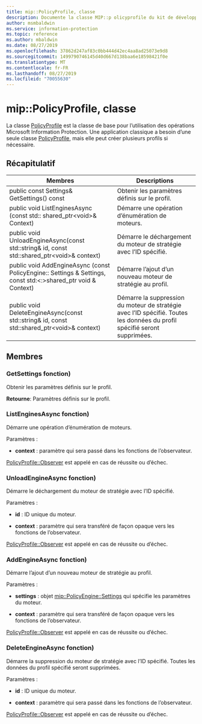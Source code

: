 ```yaml
---
title: mip::PolicyProfile, classe
description: Documente la classe MIP::p olicyprofile du kit de développement logiciel (SDK) Microsoft Information Protection (MIP).
author: msmbaldwin
ms.service: information-protection
ms.topic: reference
ms.author: mbaldwin
ms.date: 08/27/2019
ms.openlocfilehash: 37862d247af83c0bb444d42ec4aa8ad25073e9d8
ms.sourcegitcommit: 1499790746145d40d667d138baa6e18598421f0e
ms.translationtype: MT
ms.contentlocale: fr-FR
ms.lasthandoff: 08/27/2019
ms.locfileid: "70055630"
---
```

# <a name="class-mippolicyprofile"></a>mip::PolicyProfile, classe 
La classe [PolicyProfile](class_mip_policyprofile.md) est la classe de base pour l’utilisation des opérations Microsoft Information Protection. Une application classique a besoin d’une seule classe [PolicyProfile](class_mip_policyprofile.md), mais elle peut créer plusieurs profils si nécessaire.
  
## <a name="summary"></a>Récapitulatif
 Membres                        | Descriptions                                
--------------------------------|---------------------------------------------
public const Settings& GetSettings() const  |  Obtenir les paramètres définis sur le profil.
public void ListEnginesAsync (const std:: shared_ptr\<void\>& Context)  |  Démarre une opération d’énumération de moteurs.
public void UnloadEngineAsync(const std::string& id, const std::shared_ptr\<void\>& context)  |  Démarre le déchargement du moteur de stratégie avec l’ID spécifié.
public void AddEngineAsync (const PolicyEngine:: Settings & Settings, const std:\<:\>shared_ptr void & Context)  |  Démarre l’ajout d’un nouveau moteur de stratégie au profil.
public void DeleteEngineAsync(const std::string& id, const std::shared_ptr\<void\>& context)  |  Démarre la suppression du moteur de stratégie avec l’ID spécifié. Toutes les données du profil spécifié seront supprimées.
  
## <a name="members"></a>Membres
  
### <a name="getsettings-function"></a>GetSettings fonction)
Obtenir les paramètres définis sur le profil.

  
**Retourne**: Paramètres définis sur le profil.
  
### <a name="listenginesasync-function"></a>ListEnginesAsync fonction)
Démarre une opération d’énumération de moteurs.

Paramètres :  
* **context** : paramètre qui sera passé dans les fonctions de l’observateur. 


[PolicyProfile::Observer](class_mip_policyprofile_observer.md) est appelé en cas de réussite ou d’échec.
  
### <a name="unloadengineasync-function"></a>UnloadEngineAsync fonction)
Démarre le déchargement du moteur de stratégie avec l’ID spécifié.

Paramètres :  
* **id** : ID unique du moteur. 


* **context** : paramètre qui sera transféré de façon opaque vers les fonctions de l’observateur. 


[PolicyProfile::Observer](class_mip_policyprofile_observer.md) est appelé en cas de réussite ou d’échec.
  
### <a name="addengineasync-function"></a>AddEngineAsync fonction)
Démarre l’ajout d’un nouveau moteur de stratégie au profil.

Paramètres :  
* **settings** : objet [mip::PolicyEngine::Settings](class_mip_policyengine_settings.md) qui spécifie les paramètres du moteur. 


* **context** : paramètre qui sera transféré de façon opaque vers les fonctions de l’observateur. 


[PolicyProfile::Observer](class_mip_policyprofile_observer.md) est appelé en cas de réussite ou d’échec.
  
### <a name="deleteengineasync-function"></a>DeleteEngineAsync fonction)
Démarre la suppression du moteur de stratégie avec l’ID spécifié. Toutes les données du profil spécifié seront supprimées.

Paramètres :  
* **id** : ID unique du moteur. 


* **context** : paramètre qui sera passé dans les fonctions de l’observateur. 


[PolicyProfile::Observer](class_mip_policyprofile_observer.md) est appelé en cas de réussite ou d’échec.